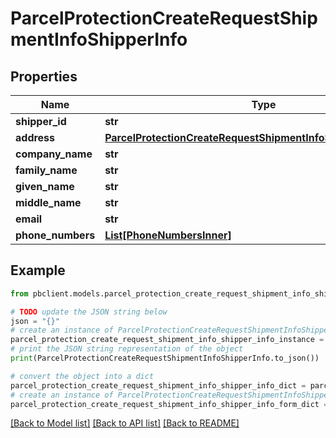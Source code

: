 # ParcelProtectionCreateRequestShipmentInfoShipperInfo


## Properties

Name | Type | Description | Notes
------------ | ------------- | ------------- | -------------
**shipper_id** | **str** |  | [optional] 
**address** | [**ParcelProtectionCreateRequestShipmentInfoShipperInfoAddress**](ParcelProtectionCreateRequestShipmentInfoShipperInfoAddress.md) |  | [optional] 
**company_name** | **str** |  | [optional] 
**family_name** | **str** |  | [optional] 
**given_name** | **str** |  | [optional] 
**middle_name** | **str** |  | [optional] 
**email** | **str** |  | [optional] 
**phone_numbers** | [**List[PhoneNumbersInner]**](PhoneNumbersInner.md) |  | [optional] 

## Example

```python
from pbclient.models.parcel_protection_create_request_shipment_info_shipper_info import ParcelProtectionCreateRequestShipmentInfoShipperInfo

# TODO update the JSON string below
json = "{}"
# create an instance of ParcelProtectionCreateRequestShipmentInfoShipperInfo from a JSON string
parcel_protection_create_request_shipment_info_shipper_info_instance = ParcelProtectionCreateRequestShipmentInfoShipperInfo.from_json(json)
# print the JSON string representation of the object
print(ParcelProtectionCreateRequestShipmentInfoShipperInfo.to_json())

# convert the object into a dict
parcel_protection_create_request_shipment_info_shipper_info_dict = parcel_protection_create_request_shipment_info_shipper_info_instance.to_dict()
# create an instance of ParcelProtectionCreateRequestShipmentInfoShipperInfo from a dict
parcel_protection_create_request_shipment_info_shipper_info_form_dict = parcel_protection_create_request_shipment_info_shipper_info.from_dict(parcel_protection_create_request_shipment_info_shipper_info_dict)
```
[[Back to Model list]](../README.md#documentation-for-models) [[Back to API list]](../README.md#documentation-for-api-endpoints) [[Back to README]](../README.md)


